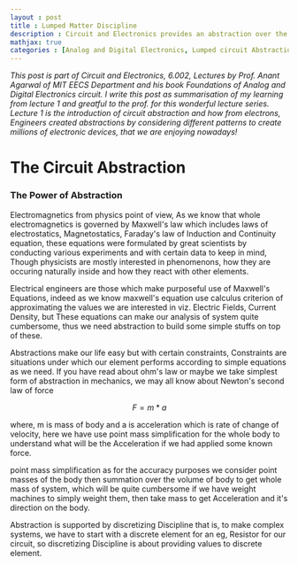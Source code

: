```yaml
---
layout : post
title : Lumped Matter Discipline
description : Circuit and Electronics provides an abstraction over the maxwell's equations of electromagnetics. Lumped circuit model help us in simplifying the complex physical property of elements, indeed, to make it more abstract and meaningful.
mathjax: true
categories : [Analog and Digital Electronics, Lumped circuit Abstraction]
---
```


*This post is part of Circuit and Electronics, 6.002, Lectures by Prof. Anant Agarwal of MIT EECS Department and his book Foundations of Analog and Digital Electronics circuit. I write this post as summarisation of my learning from lecture 1 and greatful to the prof. for this wonderful lecture series. Lecture 1 is the introduction of circuit abstraction and how from electrons, Engineers created abstractions by considering different patterns to create millions of electronic devices, that we are enjoying nowadays!*

# The Circuit Abstraction
### The Power of Abstraction

Electromagnetics from physics point of view, As we know that whole electromagnetics is governed by Maxwell's law which includes laws of electrostatics, Magnetostatics, Faraday's law of Induction and Continuity equation, these equations were formulated by great scientists by conducting various experiments and with certain data to keep in mind, Though physicists are mostly interested in phenomenons, how they are occuring naturally inside and how they react with other elements.

Electrical engineers are those which make purposeful use of Maxwell's Equations, indeed as we know maxwell's equation use calculus criterion of approximating the values we are interested in viz. Electric Fields, Current Density, but These equations can make our analysis of system quite cumbersome, thus we need abstraction to build some simple stuffs on top of these.

Abstractions make our life easy but with certain constraints, Constraints are situations under which our element performs according to simple equations as we need. If you have read about ohm's law or maybe we take simplest form of abstraction in mechanics, we may all know about Newton's second law of force

$$F=m*a$$

where, m is mass of body and a is acceleration which is rate of change of velocity, here we have use point mass simplification for the whole body to understand what will be the Acceleration if we had applied some known force.

point mass simplification as for the accuracy purposes we consider point masses of the body then summation over the volume of body to get whole mass of system, which will be quite cumbersome if we have weight machines to simply weight them, then take mass to get Acceleration and it's direction on the body.

Abstraction is supported by discretizing Discipline that is, to make complex systems, we have to start with a discrete element for an eg, Resistor for our circuit, so discretizing Discipline is about providing values to discrete element.